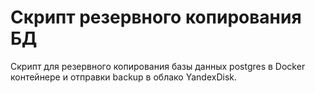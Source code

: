 # Скрипт резервного копирования БД 
Скрипт для резервного копирования базы данных postgres в Docker контейнере и отправки backup в облако YandexDisk.


